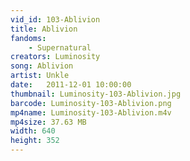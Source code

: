 ```yaml
---
vid_id: 103-Ablivion
title: Ablivion
fandoms:
    - Supernatural
creators: Luminosity
song: Ablivion
artist: Unkle
date:   2011-12-01 10:00:00
thumbnail: Luminosity-103-Ablivion.jpg
barcode: Luminosity-103-Ablivion.png
mp4name: Luminosity-103-Ablivion.m4v
mp4size: 37.63 MB
width: 640
height: 352
---
```



  